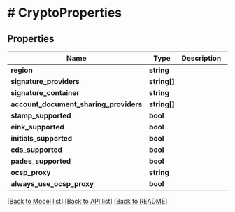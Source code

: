 # # CryptoProperties

## Properties

Name | Type | Description | Notes
------------ | ------------- | ------------- | -------------
**region** | **string** |  | [optional]
**signature_providers** | **string[]** |  | [optional]
**signature_container** | **string** |  | [optional]
**account_document_sharing_providers** | **string[]** |  | [optional]
**stamp_supported** | **bool** |  | [optional]
**eink_supported** | **bool** |  | [optional]
**initials_supported** | **bool** |  | [optional]
**eds_supported** | **bool** |  | [optional]
**pades_supported** | **bool** |  | [optional]
**ocsp_proxy** | **string** |  | [optional]
**always_use_ocsp_proxy** | **bool** |  | [optional]

[[Back to Model list]](../../README.md#models) [[Back to API list]](../../README.md#endpoints) [[Back to README]](../../README.md)
